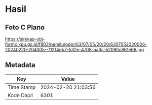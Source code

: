 # Hasil

## Foto C Plano

https://sirekap-obj-formc.kpu.go.id/f803/pemilu/pdpr/63/07/05/20/20/6307052020006-20240220-204005--f1214eb7-532e-4708-aa3c-52090c861e66.jpg


## Metadata

| Key        | Value               |
| ---------- | ------------------- |
| Time Stamp | 2024-02-20 21:03:56 |
| Kode Dapil | 6301                |



